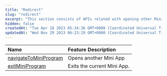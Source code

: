 ```yaml
---
title: "Redirect"
slug: "redirect"
excerpt: "This section consists of APIs related with opening other Mini Apps and exiting the current Mini App."
hidden: false
createdAt: "Tue Apr 18 2023 05:34:36 GMT+0000 (Coordinated Universal Time)"
updatedAt: "Wed Nov 29 2023 06:23:29 GMT+0000 (Coordinated Universal Time)"
---
```

| Name                                                   | Feature Description         |
| :----------------------------------------------------- | :-------------------------- |
| [navigateToMiniProgram](doc:navigate-to-mini-program)  | Opens another Mini App      |
| [exitMiniProgram](doc:exit-mini-program-object-object) | Exits the current Mini App. |
